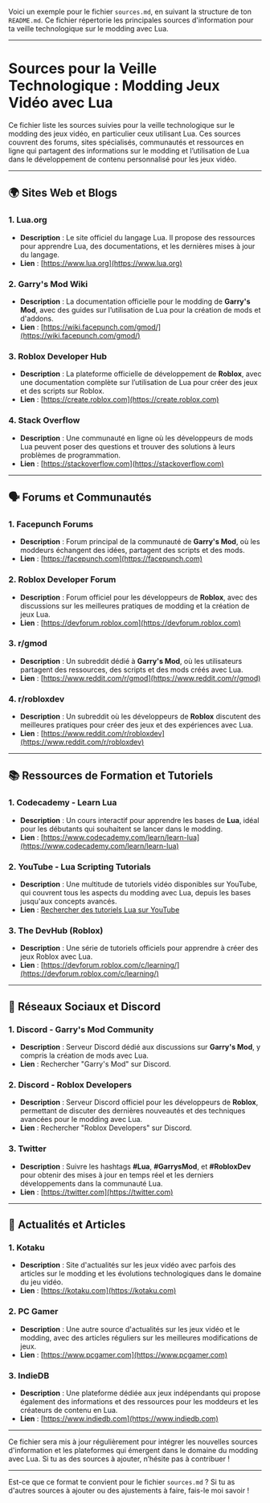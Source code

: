 Voici un exemple pour le fichier `sources.md`, en suivant la structure de ton `README.md`. Ce fichier répertorie les principales sources d'information pour ta veille technologique sur le modding avec Lua.

---

# Sources pour la Veille Technologique : Modding Jeux Vidéo avec Lua

Ce fichier liste les sources suivies pour la veille technologique sur le modding des jeux vidéo, en particulier ceux utilisant Lua. Ces sources couvrent des forums, sites spécialisés, communautés et ressources en ligne qui partagent des informations sur le modding et l’utilisation de Lua dans le développement de contenu personnalisé pour les jeux vidéo.

---

## 🌍 Sites Web et Blogs

### 1. **Lua.org**  
   - **Description** : Le site officiel du langage Lua. Il propose des ressources pour apprendre Lua, des documentations, et les dernières mises à jour du langage.  
   - **Lien** : [https://www.lua.org](https://www.lua.org)

### 2. **Garry's Mod Wiki**  
   - **Description** : La documentation officielle pour le modding de **Garry's Mod**, avec des guides sur l’utilisation de Lua pour la création de mods et d'addons.  
   - **Lien** : [https://wiki.facepunch.com/gmod/](https://wiki.facepunch.com/gmod/)

### 3. **Roblox Developer Hub**  
   - **Description** : La plateforme officielle de développement de **Roblox**, avec une documentation complète sur l’utilisation de Lua pour créer des jeux et des scripts sur Roblox.  
   - **Lien** : [https://create.roblox.com](https://create.roblox.com)

### 4. **Stack Overflow**  
   - **Description** : Une communauté en ligne où les développeurs de mods Lua peuvent poser des questions et trouver des solutions à leurs problèmes de programmation.  
   - **Lien** : [https://stackoverflow.com](https://stackoverflow.com)

---

## 🗣️ Forums et Communautés

### 1. **Facepunch Forums**  
   - **Description** : Forum principal de la communauté de **Garry's Mod**, où les moddeurs échangent des idées, partagent des scripts et des mods.  
   - **Lien** : [https://facepunch.com](https://facepunch.com)

### 2. **Roblox Developer Forum**  
   - **Description** : Forum officiel pour les développeurs de **Roblox**, avec des discussions sur les meilleures pratiques de modding et la création de jeux Lua.  
   - **Lien** : [https://devforum.roblox.com](https://devforum.roblox.com)

### 3. **r/gmod**  
   - **Description** : Un subreddit dédié à **Garry's Mod**, où les utilisateurs partagent des ressources, des scripts et des mods créés avec Lua.  
   - **Lien** : [https://www.reddit.com/r/gmod](https://www.reddit.com/r/gmod)

### 4. **r/robloxdev**  
   - **Description** : Un subreddit où les développeurs de **Roblox** discutent des meilleures pratiques pour créer des jeux et des expériences avec Lua.  
   - **Lien** : [https://www.reddit.com/r/robloxdev](https://www.reddit.com/r/robloxdev)

---

## 📚 Ressources de Formation et Tutoriels

### 1. **Codecademy - Learn Lua**  
   - **Description** : Un cours interactif pour apprendre les bases de **Lua**, idéal pour les débutants qui souhaitent se lancer dans le modding.  
   - **Lien** : [https://www.codecademy.com/learn/learn-lua](https://www.codecademy.com/learn/learn-lua)

### 2. **YouTube - Lua Scripting Tutorials**  
   - **Description** : Une multitude de tutoriels vidéo disponibles sur YouTube, qui couvrent tous les aspects du modding avec Lua, depuis les bases jusqu'aux concepts avancés.  
   - **Lien** : [Rechercher des tutoriels Lua sur YouTube](https://www.youtube.com/results?search_query=lua+scripting+tutorial)

### 3. **The DevHub (Roblox)**  
   - **Description** : Une série de tutoriels officiels pour apprendre à créer des jeux Roblox avec Lua.  
   - **Lien** : [https://devforum.roblox.com/c/learning/](https://devforum.roblox.com/c/learning/)

---

## 📱 Réseaux Sociaux et Discord

### 1. **Discord - Garry's Mod Community**  
   - **Description** : Serveur Discord dédié aux discussions sur **Garry's Mod**, y compris la création de mods avec Lua.  
   - **Lien** : Rechercher "Garry's Mod" sur Discord.

### 2. **Discord - Roblox Developers**  
   - **Description** : Serveur Discord officiel pour les développeurs de **Roblox**, permettant de discuter des dernières nouveautés et des techniques avancées pour le modding avec Lua.  
   - **Lien** : Rechercher "Roblox Developers" sur Discord.

### 3. **Twitter**  
   - **Description** : Suivre les hashtags **#Lua**, **#GarrysMod**, et **#RobloxDev** pour obtenir des mises à jour en temps réel et les derniers développements dans la communauté Lua.  
   - **Lien** : [https://twitter.com](https://twitter.com)

---

## 📰 Actualités et Articles

### 1. **Kotaku**  
   - **Description** : Site d'actualités sur les jeux vidéo avec parfois des articles sur le modding et les évolutions technologiques dans le domaine du jeu vidéo.  
   - **Lien** : [https://kotaku.com](https://kotaku.com)

### 2. **PC Gamer**  
   - **Description** : Une autre source d'actualités sur les jeux vidéo et le modding, avec des articles réguliers sur les meilleures modifications de jeux.  
   - **Lien** : [https://www.pcgamer.com](https://www.pcgamer.com)

### 3. **IndieDB**  
   - **Description** : Une plateforme dédiée aux jeux indépendants qui propose également des informations et des ressources pour les moddeurs et les créateurs de contenu en Lua.  
   - **Lien** : [https://www.indiedb.com](https://www.indiedb.com)

---

Ce fichier sera mis à jour régulièrement pour intégrer les nouvelles sources d'information et les plateformes qui émergent dans le domaine du modding avec Lua. Si tu as des sources à ajouter, n’hésite pas à contribuer !

---

Est-ce que ce format te convient pour le fichier `sources.md` ? Si tu as d'autres sources à ajouter ou des ajustements à faire, fais-le moi savoir !
